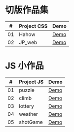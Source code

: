 # 切版作品集

| #   | Project CSS | Demo                                                           |
| --- | ----------- | -------------------------------------------------------------- |
| 01  | Hahow       | <a href="https://flybearr.github.io/portfolio/Hahow">Demo</a>  |
| 02  | JP_web      | <a href="https://flybearr.github.io/portfolio/JP_web">Demo</a> |

# JS 小作品

| #   | Project JS | Demo                                                            |
| --- | ---------- | --------------------------------------------------------------- |
| 01  | puzzle     | <a href="https://flybearr.github.io/portfolio/puzzle">Demo</a>  |
| 02  | climb      | <a href="https://flybearr.github.io/portfolio/climb">Demo</a>   |
| 03  | lottery    | <a href="https://flybearr.github.io/portfolio/lottery">Demo</a> |
| 04  | weather    | <a href="https://flybearr.github.io/weather_api/">Demo</a>      |
| 05  | shotGame   | <a href="https://flybearr.github.io//portfolio/game">Demo</a>   |
